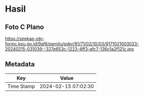 # Hasil

## Foto C Plano

https://sirekap-obj-formc.kpu.go.id/9af8/pemilu/pdpr/91/71/02/10/03/9171021003023-20240215-031039--327e653c-1223-4ff3-afc7-136c1a2f121c.jpg


## Metadata

| Key        | Value               |
| ---------- | ------------------- |
| Time Stamp | 2024-02-15 07:02:30 |



